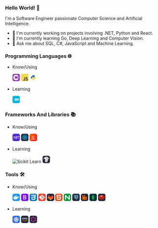### Hello World! 👋

I'm a Software Engineer passionate Computer Science and Artificial Intelligence.

- 🔭 I'm currently working on projects involving .NET, Python and React.
- 🌱 I'm currently learning Go, Deep Learning and Computer Vision.
- 💬 Ask me about SQL, C#, JavaScript and Machine Learning.

### Programming Languages 🌐

- Know/Using

    <img src="https://github.com/tandpfun/skill-icons/blob/main/icons/CS.svg" alt="C#" width="24"> <img src="https://raw.githubusercontent.com/github/explore/80688e429a7d4ef2fca1e82350fe8e3517d3494d/topics/javascript/javascript.png" alt="JavaScript" width="24"> <img src="https://raw.githubusercontent.com/github/explore/80688e429a7d4ef2fca1e82350fe8e3517d3494d/topics/python/python.png" alt="Python" width="24"> 

- Learning

    <img src="https://github.com/tandpfun/skill-icons/blob/main/icons/GoLang.svg" alt="Go" width="24">

### Frameworks And Libraries 📚

- Know/Using
  
    <img src="https://github.com/tandpfun/skill-icons/blob/main/icons/DotNet.svg" alt=".NET" width="24"> <img src="https://github.com/tandpfun/skill-icons/blob/main/icons/React-Dark.svg" alt="React" width="24"> <img src="https://github.com/tandpfun/skill-icons/blob/main/icons/JQuery.svg" alt="jQuery" width="24">
- Learning

    <img src="https://github.com/tandpfun/skill-icons/blob/main/icons/ScikitLearn-Dark.svg" alt="Scikit Learn" width="24"> <img src="https://github.com/tandpfun/skill-icons/blob/main/icons/TensorFlow-Dark.svg" alt="TensorFlow" width="24">

### Tools 🛠️

- Know/Using

    <img src="https://github.com/tandpfun/skill-icons/blob/main/icons/Docker.svg" alt="Docker" width="24"> <img src="https://github.com/tandpfun/skill-icons/blob/main/icons/Bootstrap.svg" alt="Bootstrap" width="24"> <img src="https://github.com/tandpfun/skill-icons/blob/main/icons/CSS.svg" alt="CSS" width="24"> <img src="https://github.com/tandpfun/skill-icons/blob/main/icons/Git.svg" alt="Git" width="24"> <img src="https://github.com/tandpfun/skill-icons/blob/main/icons/GitLab-Dark.svg" alt="GitLab" width="24"> <img src="https://github.com/tandpfun/skill-icons/blob/main/icons/HTML.svg" alt="HTML" width="24"> <img src="https://github.com/tandpfun/skill-icons/blob/main/icons/Nginx.svg" alt="Nginx" width="24"> <img src="https://github.com/tandpfun/skill-icons/blob/main/icons/PostgreSQL-Dark.svg" alt="PostgreSQL" width="24"> <img src="https://github.com/tandpfun/skill-icons/blob/main/icons/RabbitMQ-Dark.svg" alt="RabbitMQ" width="24"> <img src="https://github.com/tandpfun/skill-icons/blob/main/icons/MongoDB.svg" alt="MongoDB" width="24"> <img src="https://github.com/tandpfun/skill-icons/blob/main/icons/Redis-Dark.svg" alt="Redis" width="24">

- Learning

    <img src="https://github.com/tandpfun/skill-icons/blob/main/icons/Kubernetes.svg" alt="Kubernetes" width="24"> <img src="https://github.com/tandpfun/skill-icons/blob/main/icons/AWS-Dark.svg" alt="AWS" width="24"> <img src="https://github.com/tandpfun/skill-icons/blob/main/icons/GraphQL-Dark.svg" alt="GraphQL" width="24"> 
<!--
### My GitHub Stats 📈

![Anurag's GitHub stats](https://github-readme-stats.vercel.app/api?username=mehmetymw&show_icons=true&theme=radical)
--!>
